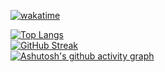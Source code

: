 [![wakatime](https://wakatime.com/badge/user/323402a1-bedf-4563-9d3c-6d8a3682f2bb.svg)](https://wakatime.com/@323402a1-bedf-4563-9d3c-6d8a3682f2bb)  
<!--START_SECTION:waka-->
<!--END_SECTION:waka-->
[![Top Langs](https://github-readme-stats.vercel.app/api/top-langs/?username=dadwadw233&layout=compact)](https://github.com/anuraghazra/github-readme-stats)  
[![GitHub Streak](https://streak-stats.demolab.com/?user=dadwadw233&currStreakNum=2FD3EB&fire=pink&sideLabels=F00&date_format=[Y.]n.j)](https://git.io/streak-stats)  
[![Ashutosh's github activity graph](https://github-readme-activity-graph.vercel.app/graph?username=dadwadw233&theme=dracula)](https://github.com/ashutosh00710/github-readme-activity-graph)  

